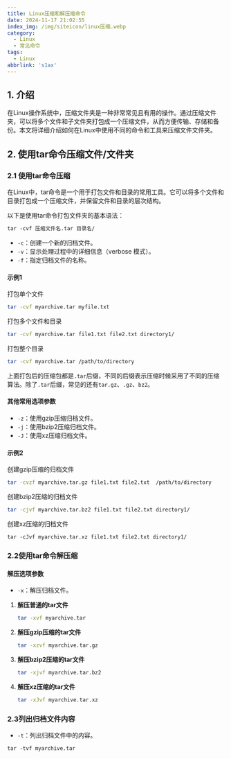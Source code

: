 ```yaml
---
title: Linux压缩和解压缩命令
date: 2024-11-17 21:02:55
index_img: /img/siteicon/linux压缩.webp
category:
  - Linux
  - 常见命令
tags:
  - Linux
abbrlink: 's1ax'
---
```


## 1. 介绍

在Linux操作系统中，压缩文件夹是一种非常常见且有用的操作。通过压缩文件夹，可以将多个文件和子文件夹打包成一个压缩文件，从而方便传输、存储和备份。本文将详细介绍如何在Linux中使用不同的命令和工具来压缩文件文件夹。

## 2. 使用tar命令压缩文件/文件夹

### 2.1 使用tar命令压缩

在Linux中，tar命令是一个用于打包文件和目录的常用工具。它可以将多个文件和目录打包成一个压缩文件，并保留文件和目录的层次结构。

以下是使用tar命令打包文件夹的基本语法：

```tex
tar -cvf 压缩文件名.tar 目录名/
```

- `-c`：创建一个新的归档文件。
- `-v`：显示处理过程中的详细信息（verbose 模式）。
- `-f`：指定归档文件的名称。

#### 示例1

打包单个文件

```sh
tar -cvf myarchive.tar myfile.txt
```

打包多个文件和目录

```sh
tar -cvf myarchive.tar file1.txt file2.txt directory1/
```

打包整个目录

```sh
tar -cvf myarchive.tar /path/to/directory
```

上面打包后的压缩包都是`.tar`后缀，不同的后缀表示压缩时候采用了不同的压缩算法。除了`.tar`后缀，常见的还有`tar.gz`、`.gz`、`bz2`。

#### 其他常用选项参数

- `-z`：使用gzip压缩归档文件。
- `-j`：使用bzip2压缩归档文件。
- `-J`：使用xz压缩归档文件。

#### 示例2

创建gzip压缩的归档文件

```sh
tar -cvzf myarchive.tar.gz file1.txt file2.txt  /path/to/directory
```

创建bzip2压缩的归档文件

```sh
tar -cjvf myarchive.tar.bz2 file1.txt file2.txt directory1/
```

创建xz压缩的归档文件

```
tar -cJvf myarchive.tar.xz file1.txt file2.txt directory1/
```



### 2.2使用tar命令解压缩

#### 解压选项参数

- `-x`：解压归档文件。

1. **解压普通的tar文件**

   ```sh
   tar -xvf myarchive.tar
   ```

2. **解压gzip压缩的tar文件**

   ```sh
   tar -xzvf myarchive.tar.gz
   ```

3. **解压bzip2压缩的tar文件**

   ```sh
   tar -xjvf myarchive.tar.bz2
   ```

4. **解压xz压缩的tar文件**

   ```sh
   tar -xJvf myarchive.tar.xz
   ```

### 2.3列出归档文件内容

- `-t`：列出归档文件中的内容。

```
tar -tvf myarchive.tar
```

